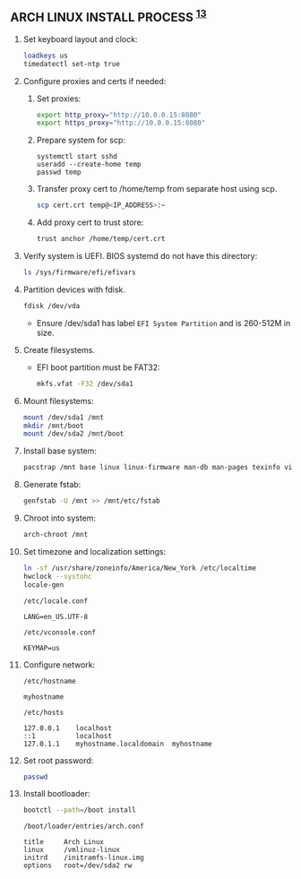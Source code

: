 ## ARCH LINUX INSTALL PROCESS <sup>[1][2][3]</sup>

1. Set keyboard layout and clock:<br>
   ```bash
   loadkeys us
   timedatectl set-ntp true
   ```

1. Configure proxies and certs if needed:<br>
   1. Set proxies:<br>
      ```bash
      export http_proxy="http://10.0.0.15:8080"
      export https_proxy="http://10.0.0.15:8080"
      ```
   1. Prepare system for scp:<br>
      ```
      systemctl start sshd
      useradd --create-home temp
      passwd temp
      ```
   1. Transfer proxy cert to /home/temp from separate host using scp.<br>
      ```bash
      scp cert.crt temp@<IP_ADDRESS>:~
      ```
   1. Add proxy cert to trust store:<br>
      ```bash
      trust anchor /home/temp/cert.crt
      ```

1. Verify system is UEFI. BIOS systemd do not have this directory:<br>
   ```bash
   ls /sys/firmware/efi/efivars
   ```

1. Partition devices with fdisk.<br>
   ```bash
   fdisk /dev/vda
   ```
   - Ensure /dev/sda1 has label `EFI System Partition` and is 260-512M in size.

1. Create filesystems.<br>
   - EFI boot partition must be FAT32:
     ```bash
     mkfs.vfat -F32 /dev/sda1
     ```

1. Mount filesystems:<br>
   ```bash
   mount /dev/sda1 /mnt
   mkdir /mnt/boot
   mount /dev/sda2 /mnt/boot
   ```

1. Install base system:<br>
   ```bash
   pacstrap /mnt base linux linux-firmware man-db man-pages texinfo vim sshd
   ```

1. Generate fstab:<br>
   ```bash
   genfstab -U /mnt >> /mnt/etc/fstab
   ```

1. Chroot into system:<br>
   ```bash
   arch-chroot /mnt
   ```

1. Set timezone and localization settings:<br>
   ```bash
   ln -sf /usr/share/zoneinfo/America/New_York /etc/localtime
   hwclock --systohc
   locale-gen
   ```
   ```
   /etc/locale.conf

   LANG=en_US.UTF-8
   ```
   ```
   /etc/vconsole.conf

   KEYMAP=us
   ```

1. Configure network:<br>
   ```
   /etc/hostname

   myhostname
   ```
   ```
   /etc/hosts

   127.0.0.1	localhost
   ::1		    localhost
   127.0.1.1	myhostname.localdomain	myhostname
   ```

1. Set root password:<br>
   ```bash
   passwd
   ```

1. Install bootloader:<br>
   ```bash
   bootctl --path=/boot install
   ```
   ```
   /boot/loader/entries/arch.conf

   title     Arch Linux
   linux     /vmlinuz-linux
   initrd    /initramfs-linux.img
   options   root=/dev/sda2 rw
   ```

[1]: https://wiki.archlinux.org/index.php/Systemd-boot#Configuration
[2]: https://ramsdenj.com/2016/06/23/arch-linux-on-zfs-part-2-installation.html#install-system
[3]: https://wiki.archlinux.org/index.php/Installation_guide
